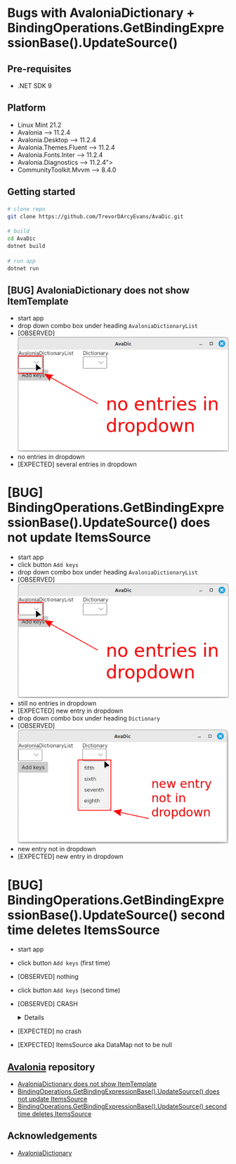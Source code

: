 # Bugs with AvaloniaDictionary + BindingOperations.GetBindingExpressionBase().UpdateSource()


## Pre-requisites
* .NET SDK 9


## Platform
* Linux Mint 21.2
* Avalonia --> 11.2.4
* Avalonia.Desktop --> 11.2.4
* Avalonia.Themes.Fluent --> 11.2.4
* Avalonia.Fonts.Inter --> 11.2.4
* Avalonia.Diagnostics --> 11.2.4">
* CommunityToolkit.Mvvm --> 8.4.0


## Getting started
```bash
# clone repo
git clone https://github.com/TrevorDArcyEvans/AvaDic.git

# build
cd AvaDic
dotnet build

# run app
dotnet run
```


## [BUG] AvaloniaDictionary does not show ItemTemplate
* start app
* drop down combo box under heading `AvaloniaDictionaryList`
* [OBSERVED]<br>
![](docs/Screenshot01.png)
* no entries in dropdown
* [EXPECTED] several entries in dropdown


# [BUG] BindingOperations.GetBindingExpressionBase().UpdateSource() does not update ItemsSource 
* start app
* click button `Add keys`
* drop down combo box under heading `AvaloniaDictionaryList`
* [OBSERVED]<br>
  ![](docs/Screenshot01.png)
* still no entries in dropdown
* [EXPECTED] new entry in dropdown
* drop down combo box under heading `Dictionary`
* [OBSERVED]<br>
  ![](docs/Screenshot02.png)
* new entry not in dropdown
* [EXPECTED] new entry in dropdown


# [BUG] BindingOperations.GetBindingExpressionBase().UpdateSource() second time deletes ItemsSource
* start app
* click button `Add keys` (first time)
* [OBSERVED] nothing
* click button `Add keys` (second time)
* [OBSERVED] CRASH
  <details>

    ```csharp
    System.NullReferenceException: Object reference not set to an instance of an object.
       at AvaDic.ViewModels.MainWindowViewModel.AddKey() in /home/trevorde/dev/AvaDic/ViewModels/MainWindowViewModel.cs:line 35
       at CompiledAvaloniaXaml.XamlIlTrampolines.AvaDic:AvaDic.ViewModels.MainWindowViewModel+AddKey_0!CommandExecuteTrampoline(Object, Object)
       at Avalonia.Data.Core.ExpressionNodes.MethodCommandNode.Command.Execute(Object parameter)
       at Avalonia.Controls.Button.OnClick()
       at Avalonia.Controls.Button.OnPointerReleased(PointerReleasedEventArgs e)
       at Avalonia.Input.InputElement.<>c.<.cctor>b__32_9(InputElement x, PointerReleasedEventArgs e)
       at Avalonia.Interactivity.RoutedEvent`1.<>c__DisplayClass1_0`1.<AddClassHandler>g__Adapter|0(Object sender, RoutedEventArgs e)
       at Avalonia.Interactivity.RoutedEvent.<>c__DisplayClass23_0.<AddClassHandler>b__0(ValueTuple`2 args)
       at Avalonia.Reactive.AnonymousObserver`1.OnNext(T value)
       at Avalonia.Reactive.LightweightObservableBase`1.PublishNext(T value)
       at Avalonia.Reactive.LightweightSubject`1.OnNext(T value)
       at Avalonia.Interactivity.RoutedEvent.InvokeRaised(Object sender, RoutedEventArgs e)
       at Avalonia.Interactivity.EventRoute.RaiseEventImpl(RoutedEventArgs e)
       at Avalonia.Interactivity.EventRoute.RaiseEvent(Interactive source, RoutedEventArgs e)
       at Avalonia.Interactivity.Interactive.RaiseEvent(RoutedEventArgs e)
       at Avalonia.Input.MouseDevice.MouseUp(IMouseDevice device, UInt64 timestamp, IInputRoot root, Point p, PointerPointProperties props, KeyModifiers inputModifiers, IInputElement hitTest)
       at Avalonia.Input.MouseDevice.ProcessRawEvent(RawPointerEventArgs e)
       at Avalonia.Input.MouseDevice.ProcessRawEvent(RawInputEventArgs e)
       at Avalonia.Input.InputManager.ProcessInput(RawInputEventArgs e)
       at Avalonia.Controls.TopLevel.<>c.<HandleInput>b__145_0(Object state)
       at Avalonia.Threading.Dispatcher.Send(SendOrPostCallback action, Object arg, Nullable`1 priority)
       at Avalonia.Controls.TopLevel.HandleInput(RawInputEventArgs e)
       at Avalonia.X11.X11Window.DispatchInput(RawInputEventArgs args)
       at Avalonia.RawEventGrouper.Dispatch(RawInputEventArgs ev)
       at Avalonia.ManualRawEventGrouperDispatchQueue.DispatchNext()
       at Avalonia.X11.X11PlatformThreading.RunLoop(CancellationToken cancellationToken)
       at Avalonia.Threading.DispatcherFrame.Run(IControlledDispatcherImpl impl)
       at Avalonia.Threading.Dispatcher.PushFrame(DispatcherFrame frame)
       at Avalonia.Threading.Dispatcher.MainLoop(CancellationToken cancellationToken)
       at Avalonia.Controls.ApplicationLifetimes.ClassicDesktopStyleApplicationLifetime.StartCore(String[] args)
       at Avalonia.Controls.ApplicationLifetimes.ClassicDesktopStyleApplicationLifetime.Start(String[] args)
       at Avalonia.ClassicDesktopStyleApplicationLifetimeExtensions.StartWithClassicDesktopLifetime(AppBuilder builder, String[] args, Action`1 lifetimeBuilder)
       at AvaDic.Program.Main(String[] args) in /home/trevorde/dev/AvaDic/Program.cs:line 12
    ```

  </details>

* [EXPECTED] no crash
* [EXPECTED] ItemsSource aka DataMap not to be null


## [Avalonia](https://github.com/AvaloniaUI/Avalonia) repository
* [AvaloniaDictionary does not show ItemTemplate](https://github.com/AvaloniaUI/Avalonia/issues/18296)
* [BindingOperations.GetBindingExpressionBase().UpdateSource() does not update ItemsSource](https://github.com/AvaloniaUI/Avalonia/issues/18297)
* [BindingOperations.GetBindingExpressionBase().UpdateSource() second time deletes ItemsSource](https://github.com/AvaloniaUI/Avalonia/issues/18298)

## Acknowledgements
* [AvaloniaDictionary](https://reference.avaloniaui.net/api/Avalonia.Collections/AvaloniaDictionary_2/)

